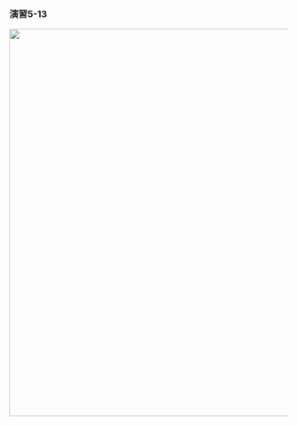 ### 演習5-13
<img src="https://user-images.githubusercontent.com/48054315/148724665-f8e3a4f4-7bca-4055-bc13-7ecf2c374f13.PNG" width="700px">
